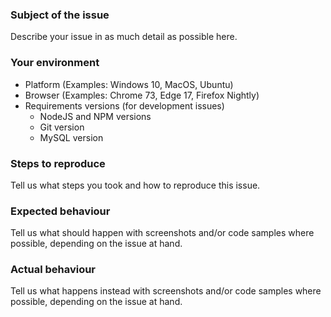 ### Subject of the issue

Describe your issue in as much detail as possible here.

### Your environment

- Platform (Examples: Windows 10, MacOS, Ubuntu)
- Browser (Examples: Chrome 73, Edge 17, Firefox Nightly)
- Requirements versions (for development issues)
  - NodeJS and NPM versions
  - Git version
  - MySQL version

### Steps to reproduce

Tell us what steps you took and how to reproduce this issue.

### Expected behaviour

Tell us what should happen with screenshots and/or code samples where possible, depending on the issue at hand.

### Actual behaviour

Tell us what happens instead with screenshots and/or code samples where possible, depending on the issue at hand.